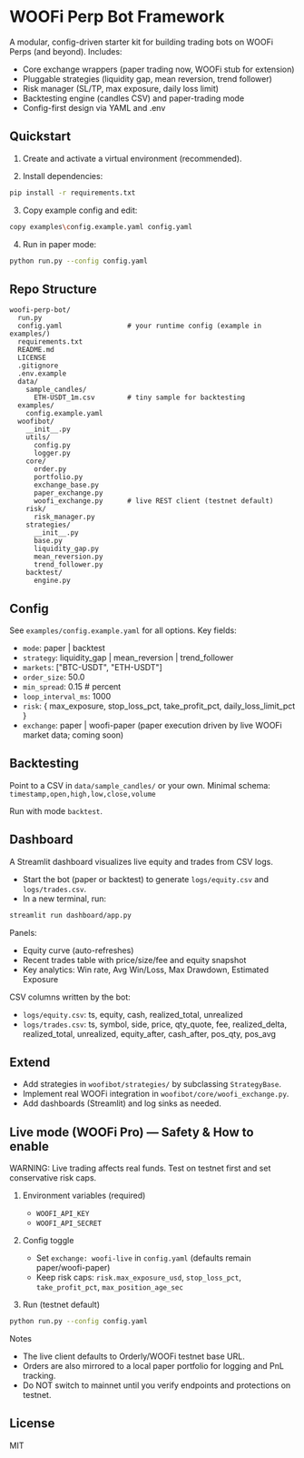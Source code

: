 # WOOFi Perp Bot Framework

A modular, config-driven starter kit for building trading bots on WOOFi Perps (and beyond). Includes:

- Core exchange wrappers (paper trading now, WOOFi stub for extension)
- Pluggable strategies (liquidity gap, mean reversion, trend follower)
- Risk manager (SL/TP, max exposure, daily loss limit)
- Backtesting engine (candles CSV) and paper-trading mode
- Config-first design via YAML and .env

## Quickstart

1) Create and activate a virtual environment (recommended).

2) Install dependencies:

```bash
pip install -r requirements.txt
```

3) Copy example config and edit:

```bash
copy examples\config.example.yaml config.yaml
```

4) Run in paper mode:

```bash
python run.py --config config.yaml
```

## Repo Structure

```
woofi-perp-bot/
  run.py
  config.yaml                # your runtime config (example in examples/)
  requirements.txt
  README.md
  LICENSE
  .gitignore
  .env.example
  data/
    sample_candles/
      ETH-USDT_1m.csv        # tiny sample for backtesting
  examples/
    config.example.yaml
  woofibot/
    __init__.py
    utils/
      config.py
      logger.py
    core/
      order.py
      portfolio.py
      exchange_base.py
      paper_exchange.py
      woofi_exchange.py      # live REST client (testnet default)
    risk/
      risk_manager.py
    strategies/
      __init__.py
      base.py
      liquidity_gap.py
      mean_reversion.py
      trend_follower.py
    backtest/
      engine.py
```

## Config

See `examples/config.example.yaml` for all options. Key fields:
- `mode`: paper | backtest
- `strategy`: liquidity_gap | mean_reversion | trend_follower
- `markets`: ["BTC-USDT", "ETH-USDT"]
- `order_size`: 50.0
- `min_spread`: 0.15  # percent
- `loop_interval_ms`: 1000
- `risk`: { max_exposure, stop_loss_pct, take_profit_pct, daily_loss_limit_pct }
- `exchange`: paper | woofi-paper (paper execution driven by live WOOFi market data; coming soon)

## Backtesting

Point to a CSV in `data/sample_candles/` or your own. Minimal schema:
`timestamp,open,high,low,close,volume`

Run with mode `backtest`.

## Dashboard

A Streamlit dashboard visualizes live equity and trades from CSV logs.

- Start the bot (paper or backtest) to generate `logs/equity.csv` and `logs/trades.csv`.
- In a new terminal, run:

```bash
streamlit run dashboard/app.py
```

Panels:
- Equity curve (auto-refreshes)
- Recent trades table with price/size/fee and equity snapshot
- Key analytics: Win rate, Avg Win/Loss, Max Drawdown, Estimated Exposure

CSV columns written by the bot:
- `logs/equity.csv`: ts, equity, cash, realized_total, unrealized
- `logs/trades.csv`: ts, symbol, side, price, qty_quote, fee, realized_delta, realized_total, unrealized, equity_after, cash_after, pos_qty, pos_avg

## Extend

- Add strategies in `woofibot/strategies/` by subclassing `StrategyBase`.
- Implement real WOOFi integration in `woofibot/core/woofi_exchange.py`.
- Add dashboards (Streamlit) and log sinks as needed.

## Live mode (WOOFi Pro) — Safety & How to enable

WARNING: Live trading affects real funds. Test on testnet first and set conservative risk caps.

1) Environment variables (required)
   - `WOOFI_API_KEY`
   - `WOOFI_API_SECRET`

2) Config toggle
   - Set `exchange: woofi-live` in `config.yaml` (defaults remain paper/woofi-paper)
   - Keep risk caps: `risk.max_exposure_usd`, `stop_loss_pct`, `take_profit_pct`, `max_position_age_sec`

3) Run (testnet default)
```bash
python run.py --config config.yaml
```

Notes
- The live client defaults to Orderly/WOOFi testnet base URL.
- Orders are also mirrored to a local paper portfolio for logging and PnL tracking.
- Do NOT switch to mainnet until you verify endpoints and protections on testnet.

## License

MIT
